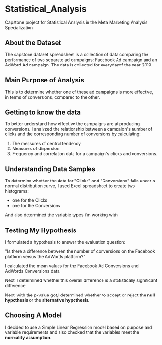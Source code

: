 # Statistical_Analysis
Capstone project for Statistical Analysis in the Meta Marketing Analysis Specialization 

## About the Dataset 
The capstone dataset spreadsheet is a collection of data comparing the performance of two separate ad campaigns: Facebook Ad campaign and an AdWord Ad campaign. The data is collected for everydayof the year 2019.

## Main Purpose of Analysis 
This is to determine whether one of these ad campaigns is more effective, in terms of conversions, compared to the other.

## Getting to know the data
To better understand how effective the campaigns are at producing conversions, I analyzed the relationship between a campaign's number of clicks and the corresponding number of conversions by calculating:
1. The measures of central tendency 
2. Measures of dispersion 
3. Frequency and correlation data for a campaign's clicks and conversions.

## Understanding Data Samples 

To determine whether the data for "Clicks" and "Conversions" falls under a normal distribution curve, I used Excel spreadsheet to create two histograms:
- one for the Clicks
- one for the Conversions


And also determined the variable types I'm working with.

## Testing My Hypothesis 
I formulated a hypothesis to answer the evaluation question:


"Is there a difference between the number of conversions on the Facebook platform versus the AdWords platform?"

I calculated the mean values for the Facebook Ad Conversions and AdWords Conversions data.

Next, I determined whether this overall difference is a statistically significant difference 

Next, with the p-value got,I determined whether to accept or reject the **null hypothesis** or the **alternative hypothesis**.


## Choosing A Model 
I decided to use a Simple Linear Regression model based on purpose and variable requirements and also checked that the variables meet the **normality assumption**.

